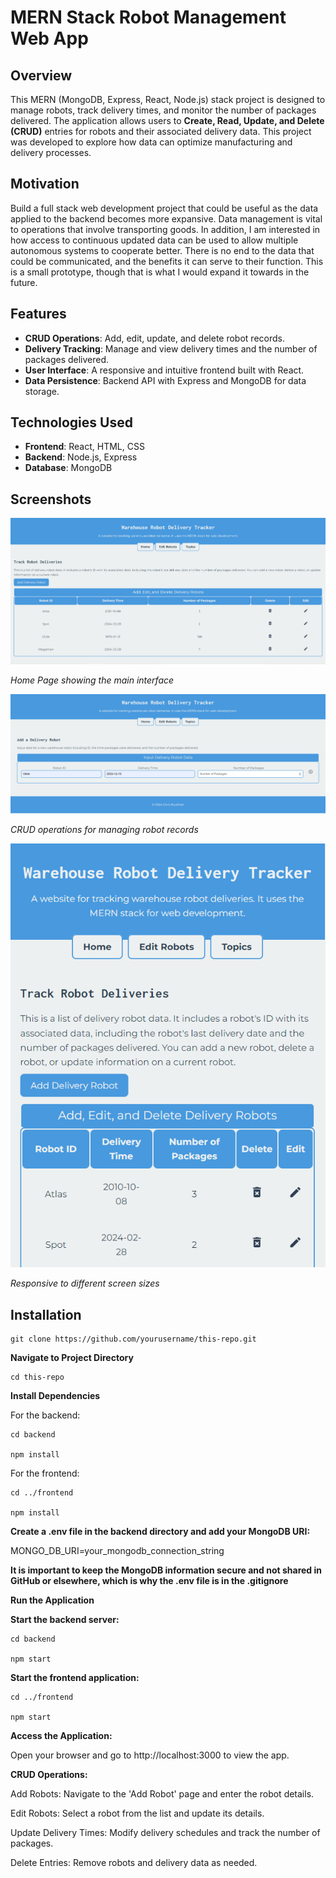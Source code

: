 # MERN Stack Robot Management Web App

## Overview

This MERN (MongoDB, Express, React, Node.js) stack project is designed to manage robots, track delivery times, and monitor the number of packages delivered. The application allows users to **Create, Read, Update, and Delete (CRUD)** entries for robots and their associated delivery data. This project was developed to explore how data can optimize manufacturing and delivery processes.

## Motivation

Build a full stack web development project that could be useful as the data applied to the backend becomes more expansive. Data management is vital to operations that involve transporting goods. In addition, I am interested in how access to continuous updated data can be used to allow multiple autonomous systems to cooperate better. There is no end to the data that could be communicated, and the benefits it can serve to their function. This is a small prototype, though that is what I would expand it towards in the future.

## Features

- **CRUD Operations**: Add, edit, update, and delete robot records.
- **Delivery Tracking**: Manage and view delivery times and the number of packages delivered.
- **User Interface**: A responsive and intuitive frontend built with React.
- **Data Persistence**: Backend API with Express and MongoDB for data storage.

## Technologies Used

- **Frontend**: React, HTML, CSS
- **Backend**: Node.js, Express
- **Database**: MongoDB

## Screenshots

![Home Page](frontend/src/images/WebDevRobotHomePage2.PNG)

*Home Page showing the main interface*

![CRUD Operations](frontend/src/images/WebDevRobotAdd.PNG)

*CRUD operations for managing robot records*

![Mobile Viewing](frontend/src/images/WebDevRobotPhone.PNG)

*Responsive to different screen sizes*

## Installation

    git clone https://github.com/yourusername/this-repo.git


**Navigate to Project Directory**

    cd this-repo


**Install Dependencies**

  For the backend:

    cd backend

    npm install

  For the frontend:

    cd ../frontend

    npm install


**Create a .env file in the backend directory and add your MongoDB URI:**

  MONGO_DB_URI=your_mongodb_connection_string
  
**It is important to keep the MongoDB information secure and not shared in GitHub or elsewhere, which is why the .env file is in the .gitignore**


**Run the Application**

**Start the backend server:**

    cd backend

    npm start

**Start the frontend application:**

    cd ../frontend

    npm start

**Access the Application:**

  Open your browser and go to http://localhost:3000 to view the app.

**CRUD Operations:**


  Add Robots: Navigate to the 'Add Robot' page and enter the robot details.

  Edit Robots: Select a robot from the list and update its details.

  Update Delivery Times: Modify delivery schedules and track the number of packages.

  Delete Entries: Remove robots and delivery data as needed.

